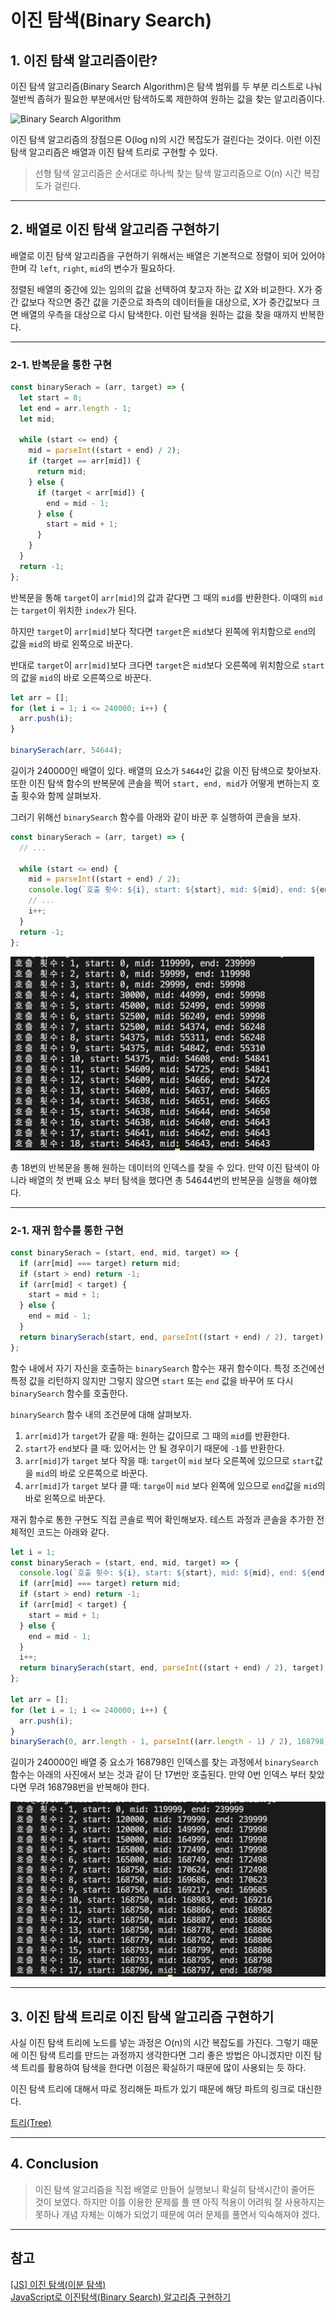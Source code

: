 # 이진 탐색(Binary Search)

## 1. 이진 탐색 알고리즘이란?

이진 탐색 알고리즘(Binary Search Algorithm)은 탐색 범위를 두 부분 리스트로 나눠 절반씩 좁혀가 필요한
부분에서만 탐색하도록 제한하여 원하는 값을 찾는 알고리즘이다.

![Binary Search Algorithm](https://velog.velcdn.com/images%2Fdevjade%2Fpost%2F8f61bd71-f637-4641-9521-17dd99cd5223%2Fimage.png)

이진 탐색 알고리즘의 장점으론 O(log n)의 시간 복잡도가 걸린다는 것이다.
이런 이진 탐색 알고리즘은 배열과 이진 탐색 트리로 구현할 수 있다.

> 선형 탐색 알고리즘은 순서대로 하나씩 찾는 탐색 알고리즘으로 O(n) 시간 복잡도가 걸린다.

---

## 2. 배열로 이진 탐색 알고리즘 구현하기

배열로 이진 탐색 알고리즘을 구현하기 위해서는 배열은 기본적으로 정렬이 되어 있어야 한며 각 `left`, `right`,
`mid`의 변수가 필요하다.

정렬된 배열의 중간에 있는 임의의 값을 선택하여 찾고자 하는 값 X와 비교한다. X가 중간 값보다 작으면 중간 값을 기준으로
좌측의 데이터들을 대상으로, X가 중간값보다 크면 배열의 우측을 대상으로 다시 탐색한다. 이런 탐색을
원하는 값을 찾을 때까지 반복한다.

---

### 2-1. 반복문을 통한 구현

```javascript
const binarySerach = (arr, target) => {
  let start = 0;
  let end = arr.length - 1;
  let mid;

  while (start <= end) {
    mid = parseInt((start + end) / 2);
    if (target == arr[mid]) {
      return mid;
    } else {
      if (target < arr[mid]) {
        end = mid - 1;
      } else {
        start = mid + 1;
      }
    }
  }
  return -1;
};
```

반복문을 통해 `target`이 `arr[mid]`의 값과 같다면 그 때의 `mid`를 반환한다. 이때의 `mid`는 `target`이
위치한 `index`가 된다.

하지만 `target`이 `arr[mid]`보다 작다면 `target`은 `mid`보다 왼쪽에 위치함으로 `end`의 값을 `mid`의
바로 왼쪽으로 바꾼다.

반대로 `target`이 `arr[mid]`보다 크다면 `target`은 `mid`보다 오른쪽에 위치함으로 `start`의 값을 `mid`의
바로 오른쪽으로 바꾼다.

```javascript
let arr = [];
for (let i = 1; i <= 240000; i++) {
  arr.push(i);
}

binarySerach(arr, 54644);
```

길이가 240000인 배열이 있다. 배열의 요소가 `54644`인 값을 이진 탐색으로 찾아보자. 또한 이진 탐색 함수의
반복문에 콘솔을 찍어 `start, end, mid`가 어떻게 변하는지 호출 횟수와 함께 살펴보자.

그러기 위해선 `binarySearch` 함수를 아래와 같이 바꾼 후 실행하여 콘솔을 보자.

```javascript
const binarySerach = (arr, target) => {
  // ...

  while (start <= end) {
    mid = parseInt((start + end) / 2);
    console.log(`호출 횟수: ${i}, start: ${start}, mid: ${mid}, end: ${end}`);
    // ...
    i++;
  }
  return -1;
};
```

![BinarySearch1](/image/DataStructureAlgorithm/Algorithm/BinarySearch/binarySearch1.png)

총 18번의 반복문을 통해 원하는 데이터의 인덱스를 찾을 수 있다. 만약 이진 탐색이 아니라 배열의 첫 번째 요소 부터
탐색을 했다면 총 54644번의 반복문을 실행을 해야했다.

---

### 2-1. 재귀 함수를 통한 구현

```javascript
const binarySerach = (start, end, mid, target) => {
  if (arr[mid] === target) return mid;
  if (start > end) return -1;
  if (arr[mid] < target) {
    start = mid + 1;
  } else {
    end = mid - 1;
  }
  return binarySerach(start, end, parseInt((start + end) / 2), target);
};
```

함수 내에서 자기 자신을 호출하는 `binarySearch` 함수는 재귀 함수이다. 특정 조건에선 특정 값을 리턴하지 않지만
그렇지 않으면 `start` 또는 `end` 값을 바꾸어 또 다시 `binarySearch` 함수를 호출한다.

`binarySearch` 함수 내의 조건문에 대해 살펴보자.

1. `arr[mid]`가 `target`가 같을 때: 원하는 값이므로 그 때의 `mid`를 반환한다.
2. `start`가 `end`보다 클 때: 있어서는 안 될 경우이기 때문에 `-1`를 반환한다.
3. `arr[mid]`가 `target` 보다 작을 때: `target`이 `mid` 보다 오른쪽에 있으므로 `start`값을 `mid`의 바로 오른쪽으로 바꾼다.
4. `arr[mid]`가 `target` 보다 클 때: `targe`이 `mid` 보다 왼쪽에 있으므로 `end`값을 `mid`의 바로 왼쪽으로 바꾼다.

재귀 함수로 통한 구현도 직접 콘솔로 찍어 확인해보자. 테스트 과정과 콘솔을 추가한 전체적인 코드는 아래와 같다.

```javascript
let i = 1;
const binarySerach = (start, end, mid, target) => {
  console.log(`호출 횟수: ${i}, start: ${start}, mid: ${mid}, end: ${end}`);
  if (arr[mid] === target) return mid;
  if (start > end) return -1;
  if (arr[mid] < target) {
    start = mid + 1;
  } else {
    end = mid - 1;
  }
  i++;
  return binarySerach(start, end, parseInt((start + end) / 2), target);
};

let arr = [];
for (let i = 1; i <= 240000; i++) {
  arr.push(i);
}
binarySerach(0, arr.length - 1, parseInt((arr.length - 1) / 2), 168798);
```

길이가 240000인 배열 중 요소가 168798인 인덱스를 찾는 과정에서 `binarySearch` 함수는 아래의 사진에서 보는 것과 같이
단 17번만 호출된다. 만약 0번 인덱스 부터 찾았다면 무려 168798번을 반복해야 한다.

![BinarySearch2](/image/DataStructureAlgorithm/Algorithm/BinarySearch/binarySearch2.png)

---

## 3. 이진 탐색 트리로 이진 탐색 알고리즘 구현하기

사실 이진 탐색 트리에 노드를 넣는 과정은 O(n)의 시간 복잡도를 가진다. 그렇기 때문에 이진 탐색 트리를 만드는 과정까지 생각한다면
그리 좋은 방법은 아니겠지만 이진 탐색 트리를 활용하여 탐색을 한다면 이점은 확실하기 때문에 많이 사용되는 듯 하다.

이진 탐색 트리에 대해서 따로 정리해둔 파트가 있기 때문에 해당 파트의 링크로 대신한다.

[트리(Tree)](/DataStructureAlgorithm/DataStructure/Tree.md)

---

## 4. Conclusion

> 이진 탐색 알고리즘을 직접 배열로 만들어 실행보니 확실히 탐색시간이 줄어든 것이 보였다. 하지만
> 이를 이용한 문제를 풀 땐 아직 적용이 어려워 잘 사용하지는 못하나 개념 자체는 이해가 되었기 때문에
> 여러 문제를 풀면서 익숙해져야 겠다.

---

## 참고

[[JS] 이진 탐색(이분 탐색)](https://gurtn.tistory.com/94)  
[JavaScript로 이진탐색(Binary Search) 알고리즘 구현하기](https://velog.io/@devjade/%EC%9D%B4%EC%A7%84%ED%83%90%EC%83%89-binary-search)
